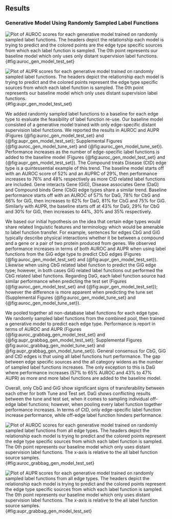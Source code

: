 ## Results

### Generative Model Using Randomly Sampled Label Functions
![
Plot of AUROC scores for each generative model trained on randomly sampled label functions.
The headers depict the relationship each model is trying to predict and the colored points are the edge type specific sources from which each label function is sampled.
The 0th point represents our baseline model which only uses only distant supervision label functions.
](https://raw.githubusercontent.com/danich1/snorkeling/1b198264ea16fbd7ced7646907d955dd095bfc7e/figures/label_sampling_experiment/transfer_test_set_auroc.png){#fig:auroc_gen_model_test_set}

![
Plot of AUPR scores for each generative model trained on randomly sampled label functions.
The headers depict the relationship each model is trying to predict and the colored points represent the edge type specific sources from which each label function is sampled.
The 0th point represents our baseline model which only uses distant supervision label functions.
](https://raw.githubusercontent.com/danich1/snorkeling/1b198264ea16fbd7ced7646907d955dd095bfc7e/figures/label_sampling_experiment/transfer_test_set_aupr.png){#fig:aupr_gen_model_test_set}

We added randomly sampled label functions to a baseline for each edge type to evaluate the feasibility of label function re-use.
Our baseline model consisted of a generative model trained with only edge-specific distant supervision label functions.
We reported the results in AUROC and AUPR (Figures {@fig:auroc_gen_model_test_set} and {@fig:aupr_gen_model_test_set}; Supplemental Figures {@fig:auroc_gen_model_tune_set} and {@fig:auroc_gen_model_tune_set}).  
Performance increases as the number of edge-specific label functions is added to the baseline model (Figures {@fig:auroc_gen_model_test_set} and {@fig:aupr_gen_model_test_set}). 
The Compound treats Disease (CtD) edge type is a quintessential example of this trend.
The baseline model starts off with an AUROC score of 52% and an AUPRC of 29%, then performance increases to 76% and 48% respectively as more CtD related label functions are included. 
Gene interacts Gene (GiG), Disease associates Gene (DaG) and Compound binds Gene (CbG) edge types share a similar trend.
Baseline performance starts off with an AUROC of 57% for DaG, 78% for CbG and 66% for GiG, then increases to 62% for DaG, 81% for CbG and 75% for GiG.
Similarly with AUPR, the baseline starts off at 43% for DaG, 29% for CbG and 30% for GiG, then increases to 44%, 30% and 35% respectively.

We based our initial hypothesis on the idea that certain edge types would share related linguistic features and terminology which would be amenable to label function transfer.
For example, sentences for edges CbG and GiG typically describe physical interactions whether it be between a compound and a gene or a pair of two protein produced from genes.
We observed performance increases in terms of both AUROC and AUPR when using label functions from the GiG edge type to predict CbG edges (Figures {@fig:auroc_gen_model_test_set} and {@fig:aupr_gen_model_test_set}).
Likewise when using CbG related label function to predict the GiG edge type; however, in both cases GiG related label functions out performed the CbG related label functions.
Regarding DaG, each label function source had similar performance when predicting the test set (Figures {@fig:auroc_gen_model_test_set} and {@fig:aupr_gen_model_test_set}); however the difference is more apparent when predicting the tune set (Supplemental Figures {@fig:auroc_gen_model_tune_set} and {@fig:auroc_gen_model_tune_set}).

We pooled together all non-database label functions for each edge type.
We randomly sampled label functions from the combined pool, then trained a generative model to predict each edge type.
Performance is report in terms of AUROC and AUPR (Figures {@fig:auroc_grabbag_gen_model_test_set} and {@fig:aupr_grabbag_gen_model_test_set}; Supplemental Figures @fig:auroc_grabbag_gen_model_tune_set} and @fig:aupr_grabbag_gen_model_tune_set}).
General consensus for CbG, GiG and CtD edges is that using all label functions hurt performance.
The gap between edge specific sources and the all category widens as the number of sampled label functions increases.
The only exception to this is DaG where performance increases (57% to 65% AUROC and 43% to 47% AUPR) as more and more label functions are added to the baseline model.

Overall, only CbG and GiG show significant signs of transferability between each other for both Tune and Test set.
DaG shows conflicting results between the tune and test set, when it comes to sampling individual off-edge label functions; however, when pooling every label function together performance increases. 
In terms of CtD, only edge-specific label function increase performance, while off-edge label function hinders performance.

![
Plot of AUROC scores for each generative model trained on randomly sampled label functions from all edge types.
The headers depict the relationship each model is trying to predict and the colored points represent the edge type specific sources from which each label function is sampled.
The 0th point represents our baseline model which only uses distant supervision label functions.
The x-axis is relative to the all label function source samples.
](https://raw.githubusercontent.com/danich1/snorkeling/f16f37ade89ea82fbc3d2d6f9610c188952172b5/figures/label_sampling_experiment/all_lf_test_set_auroc.png){#fig:auroc_grabbag_gen_model_test_set}

![
Plot of AUPR scores for each generative model trained on randomly sampled label functions from all edge types.
The headers depict the relationship each model is trying to predict and the colored points represent the edge type specific sources from which each label function is sampled.
The 0th point represents our baseline model which only uses distant supervision label functions.
The x-axis is relative to the all label function source samples.
](https://raw.githubusercontent.com/danich1/snorkeling/f16f37ade89ea82fbc3d2d6f9610c188952172b5/figures/label_sampling_experiment/all_lf_test_set_aupr.png){#fig:aupr_grabbag_gen_model_test_set}
